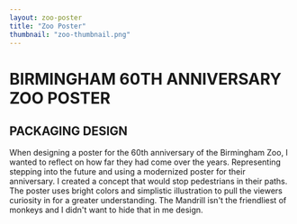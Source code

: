 ```yaml
---
layout: zoo-poster
title: "Zoo Poster"
thumbnail: "zoo-thumbnail.png"
---
```

# BIRMINGHAM 60TH ANNIVERSARY ZOO POSTER

## PACKAGING DESIGN

When designing a poster for the 60th anniversary of the Birmingham Zoo, I wanted to reflect on how far they had come over the years. Representing stepping into the future and using a modernized poster for their anniversary. I created a concept that would stop pedestrians in their paths. The poster uses bright colors and simplistic illustration to pull the viewers curiosity in for a greater understanding. The Mandrill isn't the friendliest of monkeys and I didn't want to hide that in me design. 
